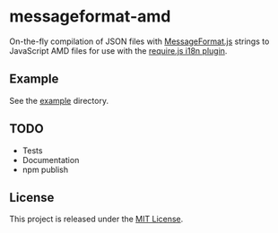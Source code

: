 # messageformat-amd

On-the-fly compilation of JSON files with
[MessageFormat.js](https://github.com/SlexAxton/messageformat.js)
strings to JavaScript AMD files for use with the
[require.js i18n plugin](http://requirejs.org/docs/api.html#i18n).

## Example

See the [example](example/) directory.

## TODO

  - Tests
  - Documentation
  - npm publish

## License

This project is released under the
[MIT License](https://raw.github.com/morkai/messageformat-amd/master/license.md).
